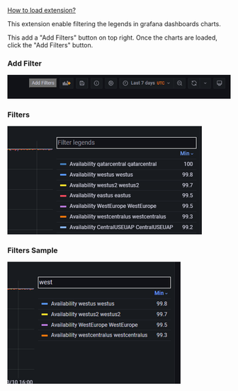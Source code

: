
[How to load extension?](https://developer.chrome.com/docs/extensions/mv3/getstarted/development-basics/#load-unpacked)

This extension enable filtering the legends in grafana dashboards charts.

This add a "Add Filters" button on top right. Once the charts are loaded, click the "Add Filters" button.

### Add Filter  
![AddFilter Button](addbtn.png)

### Filters
![Filters](filter.png)

### Filters Sample

![Filters demo](filterdemo.png)
